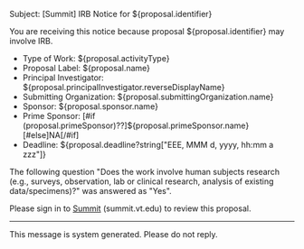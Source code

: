Subject: [Summit] IRB Notice for ${proposal.identifier}

You are receiving this notice because proposal ${proposal.identifier} may involve IRB.

* Type of Work: ${proposal.activityType}
* Proposal Label: ${proposal.name}
* Principal Investigator: ${proposal.principalInvestigator.reverseDisplayName}
* Submitting Organization: ${proposal.submittingOrganization.name}
* Sponsor: ${proposal.sponsor.name}
* Prime Sponsor: [#if (proposal.primeSponsor)??]${proposal.primeSponsor.name}[#else]NA[/#if]
* Deadline: ${proposal.deadline?string["EEE, MMM d, yyyy, hh:mm a zzz"]}

The following question "Does the work involve human subjects research (e.g., surveys, observation, lab or clinical research, analysis of existing data/specimens)?" was answered as "Yes".

Please sign in to [Summit](summit.vt.edu) (summit.vt.edu) to review this proposal.

------------------------------------------------------------------------
This message is system generated.
Please do not reply.
